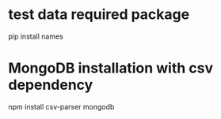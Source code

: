 # test data required package
pip install names

# MongoDB installation with csv dependency
npm install csv-parser mongodb
